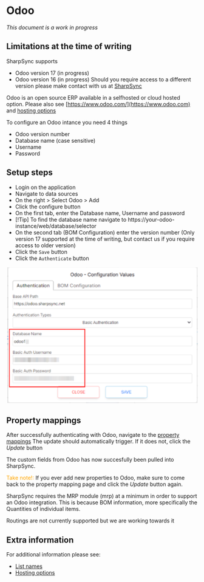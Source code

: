 # Odoo

<em>This document is a work in progress</em>

## Limitations at the time of writing

SharpSync supports 
* Odoo version 17 (in progress)
* Odoo version 16 (in progress)
Should you require access to a different version please make contact with us at [SharpSync](https://sharpsync.net/about/)


Odoo is an open source ERP available in a selfhosted or cloud hosted option. Please also see [https://www.odoo.com/](https://www.odoo.com) and [hosting options](markdown/hosting-options.md)

To configure an Odoo intance you need 4 things
* Odoo version number
* Database name (case sensitive)
* Username
* Password

## Setup steps

* Login on the application
* Navigate to data sources
* On the right > Select Odoo > Add
* Click the configure button
* On the first tab, enter the Database name, Username and password
* [!Tip] To find the database name navigate to https://your-odoo-instance/web/database/selector
* On the second tab (BOM Configuration) enter the version number (Only version 17 supported at the time of writing, but contact us if you require access to older version)
* Click the `Save` button
* Click the `Authenticate` button

![Configure Odoo](odoo-config-values.png "Register new Organization")
 
## Property mappings
After successfully authenticating with Odoo, navigate to the [property mappings](propertymapping/markdown/readme.md)
The update should automatically trigger. If it does not, click the *Update* button

The custom fields from Odoo has now succesfully been pulled into SharpSync.

<span style='color:orange'>Take note!:</span> If you ever add new properties to Odoo, make sure to come back to the property mapping page and click the *Update* button again.
 

SharpSync requires the MRP module (mrp) at a minimum in order to support an Odoo integration.
This is because BOM information, more specifically the Quantities of individual items.

Routings are not currently supported but we are working towards it

## Extra information

For additional information please see:
* [List names](markdown/list_names.md)
* [Hosting options](markdown/hosting-options.md)
